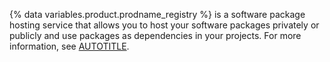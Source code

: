 {% data variables.product.prodname_registry %} is a software package hosting service that allows you to host your software packages privately or publicly and use packages as dependencies in your projects. For more information, see [AUTOTITLE](/packages/learn-github-packages/introduction-to-github-packages).
